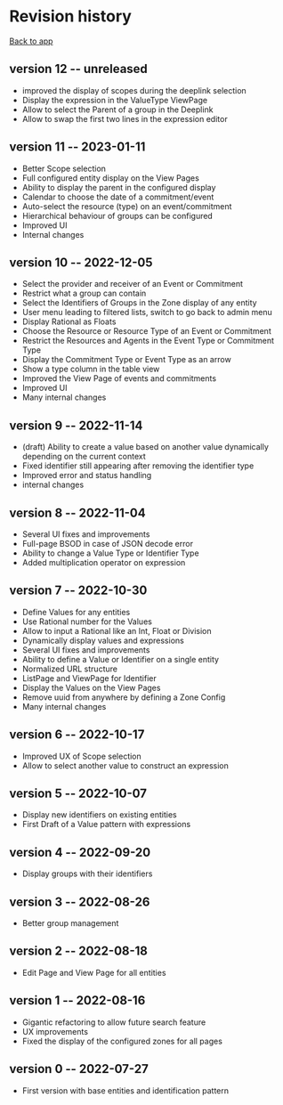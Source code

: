 # Revision history

[Back to app](../)

## version 12 -- unreleased


* improved the display of scopes during the deeplink selection
* Display the expression in the ValueType ViewPage
* Allow to select the Parent of a group in the Deeplink
* Allow to swap the first two lines in the expression editor

## version 11 -- 2023-01-11

* Better Scope selection
* Full configured entity display on the View Pages
* Ability to display the parent in the configured display
* Calendar to choose the date of a commitment/event
* Auto-select the resource (type) on an event/commitment
* Hierarchical behaviour of groups can be configured
* Improved UI
* Internal changes

## version 10 -- 2022-12-05

* Select the provider and receiver of an Event or Commitment
* Restrict what a group can contain
* Select the Identifiers of Groups in the Zone display of any entity
* User menu leading to filtered lists, switch to go back to admin menu
* Display Rational as Floats
* Choose the Resource or Resource Type of an Event or Commitment
* Restrict the Resources and Agents in the Event Type or Commitment Type
* Display the Commitment Type or Event Type as an arrow
* Show a type column in the table view
* Improved the View Page of events and commitments
* Improved UI
* Many internal changes

## version 9 -- 2022-11-14

* (draft) Ability to create a value based on another value dynamically depending on the current context
* Fixed identifier still appearing after removing the identifier type
* Improved error and status handling
* internal changes

## version 8 -- 2022-11-04

* Several UI fixes and improvements
* Full-page BSOD in case of JSON decode error
* Ability to change a Value Type or Identifier Type
* Added multiplication operator on expression

## version 7 -- 2022-10-30

* Define Values for any entities
* Use Rational number for the Values
* Allow to input a Rational like an Int, Float or Division
* Dynamically display values and expressions
* Several UI fixes and improvements
* Ability to define a Value or Identifier on a single entity
* Normalized URL structure
* ListPage and ViewPage for Identifier
* Display the Values on the View Pages
* Remove uuid from anywhere by defining a Zone Config
* Many internal changes

## version 6 -- 2022-10-17

* Improved UX of Scope selection
* Allow to select another value to construct an expression

## version 5 -- 2022-10-07

* Display new identifiers on existing entities
* First Draft of a Value pattern with expressions

## version 4 -- 2022-09-20

* Display groups with their identifiers

## version 3 -- 2022-08-26

* Better group management

## version 2 -- 2022-08-18

* Edit Page and View Page for all entities

## version 1 -- 2022-08-16

* Gigantic refactoring to allow future search feature
* UX improvements
* Fixed the display of the configured zones for all pages

## version 0 -- 2022-07-27

* First version with base entities and identification pattern

